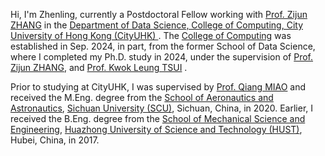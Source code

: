 Hi, I'm Zhenling, currently a Postdoctoral Fellow working with [Prof. Zijun ZHANG](https://www.cityu.edu.hk/stfprofile/00308048.htm) in the 
[Department of Data Science, College of Computing, City University of Hong Kong (CityUHK)
](https://www.ds.cityu.edu.hk/). The [College of Computing](https://www.cityu.edu.hk/cc/) was established in Sep. 2024, 
in part, from the former School of Data Science, where I completed my Ph.D. study in 2024, 
under the supervision of [Prof. Zijun ZHANG](https://www.cityu.edu.hk/stfprofile/00308048.htm), 
and [Prof. Kwok Leung TSUI](https://www.ise.vt.edu/people/faculty/tsui.html)
.

Prior to studying at CityUHK, I was supervised by 
[Prof. Qiang MIAO](https://ee.scu.edu.cn/info/1044/6795.htm) 
and received the M.Eng. degree from the
[School of Aeronautics and Astronautics](http://saa.scu.edu.cn/en/index.htm), 
[Sichuan University (SCU)](https://en.scu.edu.cn/), Sichuan,
China, in 2020. Earlier, I received the B.Eng. degree from the 
[School of Mechanical Science and Engineering](http://english.mse.hust.edu.cn/),
[Huazhong University of Science and Technology (HUST)](http://english.hust.edu.cn/),
Hubei, China, in 2017. 